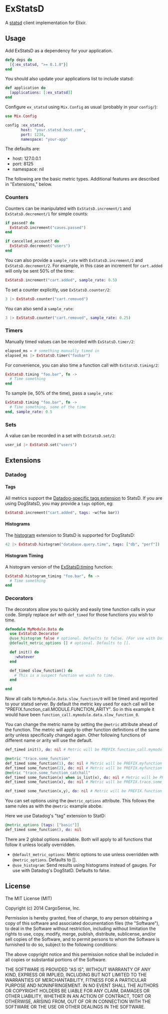 ExStatsD
========

A [statsd](https://github.com/etsy/statsd) client implementation for
Elixir.

## Usage

Add ExStatsD as a dependency for your application.

```elixir
defp deps do
  [{:ex_statsd, ">= 0.1.0"}]
end
```

You should also update your applications list to include statsd:

```elixir
def application do
  [applications: [:ex_statsd]]
end
```

Configure `ex_statsd` using `Mix.Config` as usual (probably in your
`config/`):

```elixir
use Mix.Config

config :ex_statsd,
       host: "your.statsd.host.com",
       port: 1234,
       namespace: "your-app"
```

The defaults are:

 * host: 127.0.0.1
 * port: 8125
 * namespace: nil

The following are the basic metric types. Additional features are
described in "Extensions," below.

### Counters

Counters can be manipulated with `ExStatsD.increment/1` and
`ExStatsD.decrement/1` for simple counts:

```elixir
if passed? do
  ExStatsD.increment("cases.passed")
end
```

```elixir
if cancelled_account? do
  ExStatsD.decrement("users")
end
```

You can also provide a `sample_rate` with `ExStatsD.increment/2` and
`ExStatsD.decrement/2`. For example, in this case an increment for
`cart.added` will only be sent 50% of the time:

```elixir
ExStatsD.increment("cart.added", sample_rate: 0.5)
```

To set a counter explicitly, use `ExStatsD.counter/2`:

```elixir
3 |> ExStatsD.counter("cart.removed")
```

You can also send a `sample_rate`:

```elixir
3 |> ExStatsD.counter("cart.removed", sample_rate: 0.25)
```

### Timers

Manually timed values can be recorded with `ExStatsD.timer/2`:

```elixir
elapsed_ms = # something manually timed in
elapsed_ms |> ExStatsD.timer("foobar")
```

For convenience, you can also time a function call with
`ExStatsD.timing/2`:

```elixir
ExStatsD.timing "foo.bar", fn ->
  # Time something
end
```

To sample (ie, 50% of the time), pass a `sample_rate`:

```elixir
ExStatsD.timing "foo.bar", fn ->
  # Time something, some of the time
end, sample_rate: 0.5
```

### Sets

A value can be recorded in a set with `ExStatsD.set/2`:

```elixir
user_id |> ExStatsD.set("users")
```

## Extensions

### Datadog

#### Tags

All metrics support the
[Datadog-specific tags extension](http://docs.datadoghq.com/guides/dogstatsd/#tags)
to StatsD. If you are using DogStatsD, you may provide a `tags`
option, eg:

```elixir
ExStatsD.increment("cart.added", tags: ~w(foo bar))
```

#### Histograms

The [histogram](http://docs.datadoghq.com/guides/dogstatsd/#histograms)
extension to StatsD is supported for DogStatsD:

```elixir
42 |> ExStatsD.histogram("database.query.time", tags: ["db", "perf"])
```

#### Histogram Timing

A histogram version of the [ExStatsD.timing](#timers) function:

```elixir
ExStatsD.histogram_timing "foo.bar", fn ->
  # Time something
end
```

### Decorators

The decorators allow you to quickly and easily time function calls in your code. Simply replace `def` with `def_timed` for those functions you wish to time.

```elixir
defmodule MyModule.Data do
  use ExStatsD.Decorator
  @use_histogram false # optional. Defaults to false. (For use with Datadog)
  @default_metric_options [] # optional. Defaults to [].

  def init() do
    :whatever
  end

  def_timed slow_function() do
    # This is a suspect function we wish to time.
  end

end
```

Now all calls to `MyModule.Data.slow_function/0` will be timed and reported to your statsd server. By default the metric key used for each call will be "PREFIX.function_call.MODULE.FUNCTION_ARITY". So in this example it would have been `function_call.mymodule.data.slow_function_0`.

You can change the metric name by setting the `@metric` attribute ahead of the function. The metric will apply to other function definitions of the same arity unless specifically changed again. Other following functions of different name or arity will use the default.

```elixir
def_timed init(), do: nil # Metric will be PREFIX.function_call.mymodule.data.init_0

@metric "trace.some_function"
def_timed some_function(1), do: nil # Metric will be PREFIX.myfunction
def_timed some_function(2), do: nil # Metric will be PREFIX.myfunction
@metric "trace.some_function_catchall"
def_timed some_function(x) when is_list(x), do: nil # Metric will be PREFIX.trace.some_function_catchall
def_timed some_function(x), do: nil # Metric will be PREFIX.trace.some_function_catchall

def_timed some_function(x,y), do: nil # Metric will be PREFIX.function_call.mymodule.data.some_function_2
```

You can set options using the `@metric_options` attribute. This follows the same rules as with the `@metric` example abobe.

Here we use Datadog's "tag" extension to StatD:

```elixir
@metric_options [tags: ["basic"]]
def_timed some_function(), do: nil
```

There are 2 global options available. Both will apply to all functions that follow it unless locally overridden.

 * `@default_metric_options`: Metric options to use unless overridden with `@metric_options`. Defaults to [].
 * `@use_histogram`: Send results using histograms instead of gauges. For use with Datadog's DogStatD. Defaults to false.

## License

The MIT License (MIT)

Copyright (c) 2014 CargoSense, Inc.

Permission is hereby granted, free of charge, to any person obtaining a copy
of this software and associated documentation files (the "Software"), to deal
in the Software without restriction, including without limitation the rights
to use, copy, modify, merge, publish, distribute, sublicense, and/or sell
copies of the Software, and to permit persons to whom the Software is
furnished to do so, subject to the following conditions:

The above copyright notice and this permission notice shall be included in
all copies or substantial portions of the Software.

THE SOFTWARE IS PROVIDED "AS IS", WITHOUT WARRANTY OF ANY KIND, EXPRESS OR
IMPLIED, INCLUDING BUT NOT LIMITED TO THE WARRANTIES OF MERCHANTABILITY,
FITNESS FOR A PARTICULAR PURPOSE AND NONINFRINGEMENT. IN NO EVENT SHALL THE
AUTHORS OR COPYRIGHT HOLDERS BE LIABLE FOR ANY CLAIM, DAMAGES OR OTHER
LIABILITY, WHETHER IN AN ACTION OF CONTRACT, TORT OR OTHERWISE, ARISING FROM,
OUT OF OR IN CONNECTION WITH THE SOFTWARE OR THE USE OR OTHER DEALINGS IN
THE SOFTWARE.
